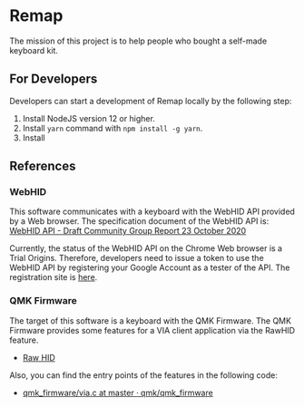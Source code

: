 # Remap

The mission of this project is to help people who bought a self-made keyboard kit.

## For Developers

Developers can start a development of Remap locally by the following step:

1. Install NodeJS version 12 or higher.
2. Install `yarn` command with `npm install -g yarn`.
3. Install

## References

### WebHID

This software communicates with a keyboard with the WebHID API provided by a Web browser. The specification document of the WebHID API is: [WebHID API - Draft Community Group Report 23 October 2020](https://wicg.github.io/webhid/)

Currently, the status of the WebHID API on the Chrome Web browser is a Trial Origins. Therefore, developers need to issue a token to use the WebHID API by registering your Google Account as a tester of the API. The registration site is [here](https://developers.chrome.com/origintrials/#/trials/active).

### QMK Firmware

The target of this software is a keyboard with the QMK Firmware. The QMK Firmware provides some features for a VIA client application via the RawHID feature.

- [Raw HID](https://docs.qmk.fm/#/feature_rawhid)

Also, you can find the entry points of the features in the following code:

- [qmk_firmware/via.c at master · qmk/qmk_firmware](https://github.com/qmk/qmk_firmware/blob/master/quantum/via.c#L202)
